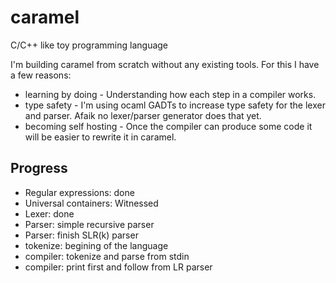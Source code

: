 caramel
=======

C/C++ like toy programming language


I'm building caramel from scratch without any existing tools. For this I have a few reasons:
  * learning by doing - Understanding how each step in a compiler works.
  * type safety - I'm using ocaml GADTs to increase type safety for the lexer and parser. Afaik no lexer/parser generator does that yet.
  * becoming self hosting - Once the compiler can produce some code it
  will be easier to rewrite it in caramel.

Progress
--------

  * Regular expressions: done
  * Universal containers: Witnessed
  * Lexer: done
  * Parser: simple recursive parser
  * Parser: finish SLR(k) parser
  * tokenize: begining of the language
  * compiler: tokenize and parse from stdin
  * compiler: print first and follow from LR parser
